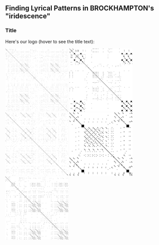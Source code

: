 ## Finding Lyrical Patterns in BROCKHAMPTON's "iridescence"

### Title

Here's our logo (hover to see the title text):


     
<img src="/images/NEW ORLEANS_BROCKHAMPTON.jpg?raw=true" alt="NEW ORLEANS" title="NEW ORLEANS" width="200"/>
<img src="/images/THUG LIFE_BROCKHAMPTON.jpg?raw=true" alt="THUG LIFE" title="THUG LIFE" width="200"/>
<img src="/images/BERLIN_BROCKHAMPTON.jpg?raw=true" alt="BERLIN" title="BERLIN" width="200"/>
<img src="/images/SOMETHING ABOUT HIM_BROCKHAMPTON.jpg?raw=true" alt="SOMETHING ABOUT HIM" title="SOMETHING ABOUT HIM" width="200"/>
<img src="/images/WHERE THE CASH AT_BROCKHAMPTON.jpg?raw=true" alt="WHERE THE CASH AT" title="WHERE THE CASH AT" width="200"/>



